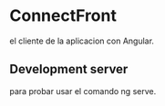 # ConnectFront
el cliente de la aplicacion con Angular.

## Development server
para probar usar el comando ng serve.
